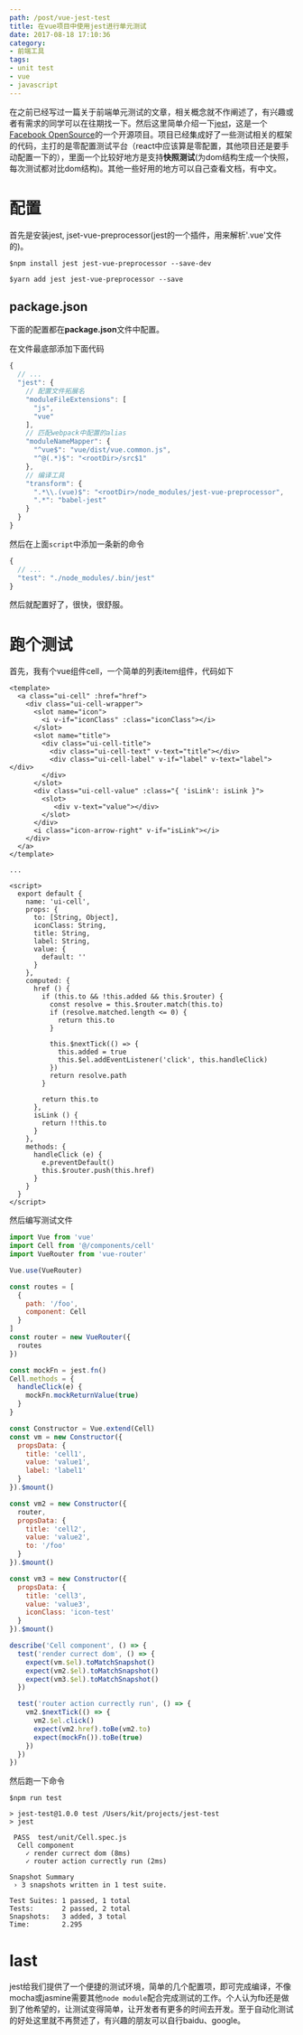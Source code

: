 ```yaml
---
path: /post/vue-jest-test
title: 在vue项目中使用jest进行单元测试
date: 2017-08-18 17:10:36
category:
- 前端工具
tags:
- unit test
- vue
- javascript
---
```


在之前已经写过一篇关于前端单元测试的文章，相关概念就不作阐述了，有兴趣或者有需求的同学可以在往期找一下。然后这里简单介绍一下[jest](http://facebook.github.io/jest/)，这是一个[Facebook OpenSource](https://code.facebook.com/projects/)的一个开源项目。项目已经集成好了一些测试相关的框架的代码，主打的是零配置测试平台（react中应该算是零配置，其他项目还是要手动配置一下的），里面一个比较好地方是支持**快照测试**(为dom结构生成一个快照，每次测试都对比dom结构)。其他一些好用的地方可以自己查看文档，有中文。

# 配置
首先是安装jest, jset-vue-preprocessor(jest的一个插件，用来解析'.vue'文件的)。
```shell
$npm install jest jest-vue-preprocessor --save-dev

$yarn add jest jest-vue-preprocessor --save
```

<!-- more -->

## package.json
下面的配置都在**package.json**文件中配置。

在文件最底部添加下面代码
```javascript
{
  // ...
  "jest": {
    // 配置文件拓展名
    "moduleFileExtensions": [
      "js",
      "vue"
    ],
    // 匹配webpack中配置的alias
    "moduleNameMapper": {
      "^vue$": "vue/dist/vue.common.js",
      "^@(.*)$": "<rootDir>/src$1"
    },
    // 编译工具
    "transform": {
      ".*\\.(vue)$": "<rootDir>/node_modules/jest-vue-preprocessor",
      ".*": "babel-jest"
    }
  }
}
```

<!-- more -->

然后在上面`script`中添加一条新的命令
```javascript
{
  // ...
  "test": "./node_modules/.bin/jest"
}
```

然后就配置好了，很快，很舒服。

# 跑个测试
首先，我有个vue组件cell，一个简单的列表item组件，代码如下
```vue
<template>
  <a class="ui-cell" :href="href">
    <div class="ui-cell-wrapper">
      <slot name="icon">
        <i v-if="iconClass" :class="iconClass"></i>
      </slot>
      <slot name="title">
        <div class="ui-cell-title">
          <div class="ui-cell-text" v-text="title"></div>
          <div class="ui-cell-label" v-if="label" v-text="label"></div>
        </div>
      </slot>
      <div class="ui-cell-value" :class="{ 'isLink': isLink }">
        <slot>
           <div v-text="value"></div>
        </slot>
      </div>
      <i class="icon-arrow-right" v-if="isLink"></i>
    </div>
  </a>
</template>

...

<script>
  export default {
    name: 'ui-cell',
    props: {
      to: [String, Object],
      iconClass: String,
      title: String,
      label: String,
      value: {
        default: ''
      }
    },
    computed: {
      href () {
        if (this.to && !this.added && this.$router) {
          const resolve = this.$router.match(this.to)
          if (resolve.matched.length <= 0) {
            return this.to
          }

          this.$nextTick(() => {
            this.added = true
            this.$el.addEventListener('click', this.handleClick)
          })
          return resolve.path
        }

        return this.to
      },
      isLink () {
        return !!this.to
      }
    },
    methods: {
      handleClick (e) {
        e.preventDefault()
        this.$router.push(this.href)
      }
    }
  }
</script>

```

然后编写测试文件

```javascript
import Vue from 'vue'
import Cell from '@/components/cell'
import VueRouter from 'vue-router'

Vue.use(VueRouter)

const routes = [
  {
    path: '/foo',
    component: Cell
  }
]
const router = new VueRouter({
  routes
})

const mockFn = jest.fn()
Cell.methods = {
  handleClick(e) {
    mockFn.mockReturnValue(true)
  }
}

const Constructor = Vue.extend(Cell)
const vm = new Constructor({
  propsData: {
    title: 'cell1',
    value: 'value1',
    label: 'label1'
  }
}).$mount()

const vm2 = new Constructor({
  router,
  propsData: {
    title: 'cell2',
    value: 'value2',
    to: '/foo'
  }
}).$mount()

const vm3 = new Constructor({
  propsData: {
    title: 'cell3',
    value: 'value3',
    iconClass: 'icon-test'
  }
}).$mount()

describe('Cell component', () => {
  test('render currect dom', () => {
    expect(vm.$el).toMatchSnapshot()
    expect(vm2.$el).toMatchSnapshot()
    expect(vm3.$el).toMatchSnapshot()
  })

  test('router action currectly run', () => {
    vm2.$nextTick(() => {
      vm2.$el.click()
      expect(vm2.href).toBe(vm2.to)
      expect(mockFn()).toBe(true)
    })
  })
})
```

然后跑一下命令
```shell
$npm run test

> jest-test@1.0.0 test /Users/kit/projects/jest-test
> jest

 PASS  test/unit/Cell.spec.js
  Cell component
    ✓ render currect dom (8ms)
    ✓ router action currectly run (2ms)

Snapshot Summary
 › 3 snapshots written in 1 test suite.

Test Suites: 1 passed, 1 total
Tests:       2 passed, 2 total
Snapshots:   3 added, 3 total
Time:        2.295
```

# last
jest给我们提供了一个便捷的测试环境，简单的几个配置项，即可完成编译，不像mocha或jasmine需要其他`node module`配合完成测试的工作。个人认为fb还是做到了他希望的，让测试变得简单，让开发者有更多的时间去开发。至于自动化测试的好处这里就不再赘述了，有兴趣的朋友可以自行baidu、google。
